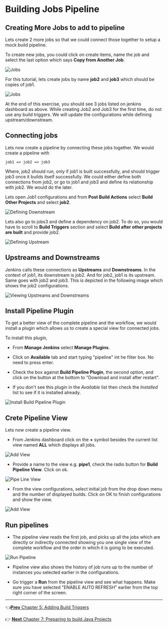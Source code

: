 # Building Jobs Pipeline

## Creating More Jobs to add to pipeline

Lets create 2 more jobs so that we could connect those together to setup a mock build pipeline.

To create new jobs, you could click on create items, name the job and select the last option which says **Copy from Another Job**.

![Jobs](images/chap6/copy_from.png)


For this tutorial, lets create jobs by name **job2** and **job3** which should be copies of job1.

![Jobs](images/chap6/3_jobs.jpg)

At the end of this exercise, you should see 3 jobs listed on jenkins dashboard as above. While creating Job2 and Job3 for the first time, do not use any build triggers. We will update the configurations while defining upstream/downstream.

## Connecting jobs

Lets now create a pipeline by connecting these jobs together. We would create a pipeline with

```
job1 => job2 => job3
```

Where, job2 should run, only if job1 is built successfully, and should trigger job3 once it builds itself successfully. We could either define both  connections from job2, or go to job1 and job3 and define its relationship with job2.  We would do the later.

Lets open Job1 configurations and from **Post Build Actions** select **Build Other Projects** and select **job2**.

![Defining Downstream](images/chap6/defining_downstream.jpg)

Lets also go to jobs3 and define a dependency on job2. To do so, you would have to scroll to **Build Triggers** section and select **Build after other projects are built** and provide job2.

![Defining Upstream](images/chap6/defining_upstream.jpg)

## Upstreams and Downstreams

Jenkins calls these connections as **Upstreams** and **Downstreams**. In the context of job1, its downstream is job2. And for job2, job1 is its upstream. Same goes with job2 and job3.  This is depicted in the following image which shows the job2 configurations.

![Viewing Upstreams and Downstreams](images/chap6/job2_updown.jpg)

## Install Pipeline Plugin

To get a better view of the complete pipeline and the workflow, we would install a plugin which allows us to create a special view for connected jobs.

To install this plugin,

* From **Manage Jenkins** select **Manage Plugins**.

* Click on **Available** tab and start typing "pipeline" int he filter box. No need to press enter.

* Check the box against **Build Pipeline Plugin**, the second option, and click on the button at the bottom to "Download and install after restart".

* If you don't see this plugin in the *Available* list then check the *Installed* list to see if it is installed already.

![Install Build Pipeline Plugin](images/chap6/pipeline_plugin.jpg)

## Crete Pipeline View

Lets now create a pipeline view.

* From Jenkins dashboard click on the **+** symbol besides the current list view named **ALL** which displays all jobs.

![Add View](images/chap6/add_view.jpg)

* Provide a name to the view e.g. **pipe1**, check the radio button for **Build Pipeline View**. Click on ok.

![Pipe Line View](images/chap6/pipe1.jpg)

* From the view configurations, select initial job from the drop down menu and the number of displayed builds.  Click on OK to finish configurations and show the view.

![Add View](images/chap6/pipe1_config.jpg)

## Run pipelines

* The pipeline view reads the first job, and picks up all the jobs which are directly or indirectly connected showing you one single view of the complete workflow and the order in which it is going to be executed.

![Run Pipeline](images/chap6/run_pipe.jpg)

* Pipeline view also shows the history of job runs up to the number of instances you selected earlier in the configurations.

* Go trigger a **Run** from the pipeline view and see what happens. Make sure you have selected "ENABLE AUTO REFRESH" earlier from the top right corner of the screen.

----
:point_left:[**Prev** Chapter 5: Adding Build Triggers ](https://github.com/schoolofdevops/learn-jenkins/blob/master/continuous-delivery/chapters/050_add_build_triggers.md)

:point_right: [**Next** Chapter 7: Preparing to build Java  Projects](https://github.com/schoolofdevops/learn-jenkins/blob/master/continuous-delivery/chapters/070_preparing_for_java_builds.md)
